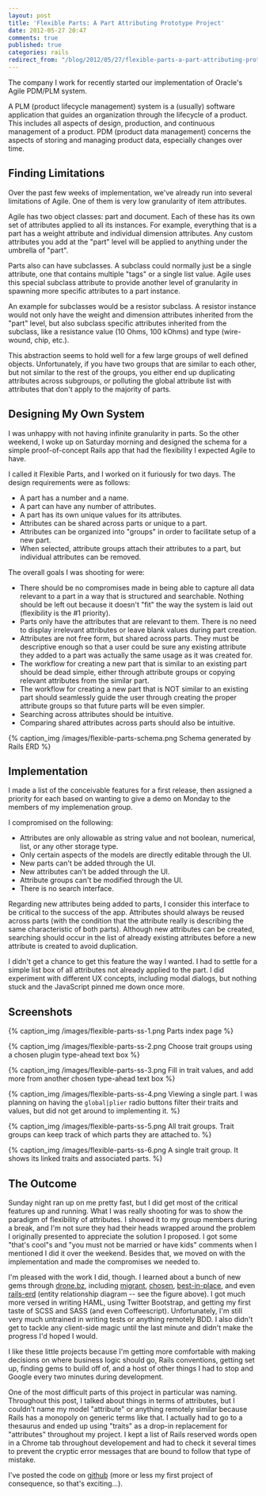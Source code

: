 ```yaml
---
layout: post
title: 'Flexible Parts: A Part Attributing Prototype Project'
date: 2012-05-27 20:47
comments: true
published: true
categories: rails
redirect_from: "/blog/2012/05/27/flexible-parts-a-part-attributing-prototype-project/"
---
```


The company I work for recently started our implementation of Oracle's Agile PDM/PLM system.

A PLM (product lifecycle management) system is a (usually) software application that guides an organization through the lifecycle of a product. This includes all aspects of design, production, and continuous management of a product. PDM (product data management) concerns the aspects of storing and managing product data, especially changes over time.

## Finding Limitations

Over the past few weeks of implementation, we've already run into several limitations of Agile. One of them is very low granularity of item attributes.

Agile has two object classes: part and document. Each of these has its own set of attributes applied to all its instances. For example, everything that is a part has a weight attribute and individual dimension attributes. Any custom attributes you add at the "part" level will be applied to anything under the umbrella of "part".

Parts also can have subclasses. A subclass could normally just be a single attribute, one that contains multiple "tags" or a single list value. Agile uses this special subclass attribute to provide another level of granularity in spawning more specific attributes to a part instance. 

An example for subclasses would be a resistor subclass. A resistor instance would not only have the weight and dimension attributes inherited from the "part" level, but also subclass specific attributes inherited from the subclass, like a resistance value (10 Ohms, 100 kOhms) and type (wire-wound, chip, etc.).

This abstraction seems to hold well for a few large groups of well defined objects. Unfortunately, if you have two groups that are similar to each other, but not similar to the rest of the groups, you either end up duplicating attributes across subgroups, or polluting the global attribute list with attributes that don't apply to the majority of parts.

## Designing My Own System

I was unhappy with not having infinite granularity in parts. So the other weekend, I woke up on Saturday morning and designed the schema for a simple proof-of-concept Rails app that had the flexibility I expected Agile to have.

I called it Flexible Parts, and I worked on it furiously for two days. The design requirements were as follows:

* A part has a number and a name.
* A part can have any number of attributes.
* A part has its own unique values for its attributes.
* Attributes can be shared across parts or unique to a part.
* Attributes can be organized into "groups" in order to facilitate setup of a new part.
* When selected, attribute groups attach their attributes to a part, but individual attributes can be removed.

The overall goals I was shooting for were:

* There should be no compromises made in being able to capture all data relevant to a part in a way that is structured and searchable. Nothing should be left out because it doesn't "fit" the way the system is laid out (flexibility is the #1 priority).
* Parts only have the attributes that are relevant to them. There is no need to display irrelevant attributes or leave blank values during part creation.
* Attributes are not free form, but shared across parts. They must be descriptive enough so that a user could be sure any existing attribute they added to a part was actually the same usage as it was created for.
* The workflow for creating a new part that is similar to an existing part should be dead simple, either through attribute groups or copying relevant attributes from the similar part.
* The workflow for creating a new part that is NOT similar to an existing part should seamlessly guide the user through creating the proper attribute groups so that future parts will be even simpler.
* Searching across attributes should be intuitive.
* Comparing shared attributes across parts should also be intuitive.

{% caption_img /images/flexible-parts-schema.png Schema generated by Rails ERD %}

## Implementation

I made a list of the conceivable features for a first release, then assigned a priority for each based on wanting to give a demo on Monday to the members of my implemenation group.

I compromised on the following: 

* Attributes are only allowable as string value and not boolean, numerical, list, or any other storage type.
* Only certain aspects of the models are directly editable through the UI.
* New parts can't be added through the UI.
* New attributes can't be added through the UI.
* Attribute groups can't be modified through the UI.
* There is no search interface.

Regarding new attributes being added to parts, I consider this interface to be critical to the success of the app. Attributes should always be reused across parts (with the condition that the attribute really is describing the same characteristic of both parts). Although new attributes can be created, searching should occur in the list of already existing attributes before a new attribute is created to avoid duplication.

I didn't get a chance to get this feature the way I wanted. I had to settle for a simple list box of all attributes not already applied to the part. I did experiment with different UX concepts, including modal dialogs, but nothing stuck and the JavaScript pinned me down once more.

## Screenshots

{% caption_img /images/flexible-parts-ss-1.png Parts index page %}

{% caption_img /images/flexible-parts-ss-2.png Choose trait groups using a chosen plugin type-ahead text box %}

{% caption_img /images/flexible-parts-ss-3.png Fill in trait values, and add more from another chosen type-ahead text box %}

{% caption_img /images/flexible-parts-ss-4.png Viewing a single part. I was planning on having the `global|plier` radio buttons filter their traits and values, but did not get around to implementing it. %}

{% caption_img /images/flexible-parts-ss-5.png All trait groups. Trait groups can keep track of which parts they are attached to. %}

{% caption_img /images/flexible-parts-ss-6.png A single trait group. It shows its linked traits and associated parts. %}

## The Outcome

Sunday night ran up on me pretty fast, but I did get most of the critical features up and running. What I was really shooting for was to show the paradigm of flexibility of attributes. I showed it to my group members during a break, and I'm not sure they had their heads wrapped around the problem I originally presented to appreciate the solution I proposed. I got some "that's cool"s and "you must not be married or have kids" comments when I mentioned I did it over the weekend. Besides that, we moved on with the implementation and made the compromises we needed to.

I'm pleased with the work I did, though. I learned about a bunch of new gems through [drone.bz](http://drone.bz), including [migrant](https://github.com/pascalh1011/migrant), [chosen](https://github.com/tsechingho/chosen-rails), [best-in-place](https://github.com/bernat/best_in_place), and even [rails-erd](http://rails-erd.rubyforge.org/) (entity relationship diagram -- see the figure above). I got much more versed in writing HAML, using Twitter Bootstrap, and getting my first taste of SCSS and SASS (and even Coffeescript). Unfortunately, I'm still very much untrained in writing tests or anything remotely BDD. I also didn't get to tackle any client-side magic until the last minute and didn't make the progress I'd hoped I would.

I like these little projects because I'm getting more comfortable with making decisions on where business logic should go, Rails conventions, getting set up, finding gems to build off of, and a host of other things I had to stop and Google every two minutes during development. 

One of the most difficult parts of this project in particular was naming. Throughout this post, I talked about things in terms of attributes, but I couldn't name my model "attribute" or anything remotely similar because Rails has a monopoly on generic terms like that. I actually had to go to a thesaurus and ended up using "traits" as a drop-in replacement for "attributes" throughout my project. I kept a list of Rails reserved words open in a Chrome tab throughout developement and had to check it several times to prevent the cryptic error messages that are bound to follow that type of mistake.

I've posted the code on [github](https://github.com/twocentstudios/flexibleparts) (more or less my first project of consequence, so that's exciting…).